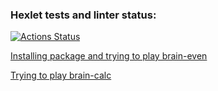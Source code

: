 ### Hexlet tests and linter status:
[![Actions Status](https://github.com/Pengue/python-project-49/workflows/hexlet-check/badge.svg)](https://github.com/Pengue/python-project-49/actions)

[Installing package and trying to play brain-even](https://asciinema.org/a/ffsv7na1vVj4mk4mi5vQJLhxZ)

[Trying to play brain-calc](https://asciinema.org/a/4C6Nql1hhRTGrUfkN31uQD6eh)